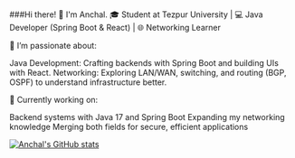 ###Hi there! 👋 I'm Anchal.
🎓 Student at Tezpur University | 💻 Java Developer (Spring Boot & React) | 🌐 Networking Learner

🚀 I’m passionate about:

Java Development: Crafting backends with Spring Boot and building UIs with React.
Networking: Exploring LAN/WAN, switching, and routing (BGP, OSPF) to understand infrastructure better.

🔭 Currently working on:

Backend systems with Java 17 and Spring Boot
Expanding my networking knowledge
Merging both fields for secure, efficient applications


[![Anchal's GitHub stats](https://github-readme-stats.vercel.app/api?username=anchalvashist046&count_private=true&show_icons=true&theme=radical&hide_rank=false)](https://github.com/anuraghazra/github-readme-stats)


